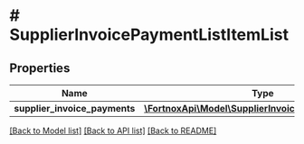 # # SupplierInvoicePaymentListItemList

## Properties

Name | Type | Description | Notes
------------ | ------------- | ------------- | -------------
**supplier_invoice_payments** | [**\FortnoxApi\Model\SupplierInvoicePaymentListItem[]**](SupplierInvoicePaymentListItem.md) |  | [optional]

[[Back to Model list]](../../README.md#models) [[Back to API list]](../../README.md#endpoints) [[Back to README]](../../README.md)
